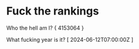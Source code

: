 # Fuck the rankings

Who the hell am I?
{ 4153064 }

What fucking year is it?
[ 2024-06-12T07:00:00Z ]
